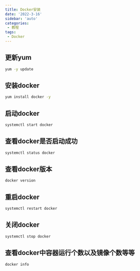 ```yaml
---
title: Docker安装
date: '2022-3-16'
sidebar: 'auto'
categories:
 - 教程
tags:
 - Docker
---
```


## 更新yum
```sh
yum -y update 
```
## 安装docker
```sh
yum install docker -y
```
## 启动docker
```sh
systemctl start docker
```
## 查看docker是否启动成功
```sh
systemctl status docker
```
## 查看docker版本
```sh
docker version
```
## 重启docker
```sh
systemctl restart docker
```
## 关闭docker
```sh
systemctl stop docker
```
## 查看docker中容器运行个数以及镜像个数等等
```sh
docker info
```